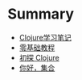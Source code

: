 # Summary

* [Clojure学习笔记](README.md)
* [零基础教程](based-tutorial.md)
* [初探 Clojure](first-exploration.md)
* [你好，集合](hi-collections.md)